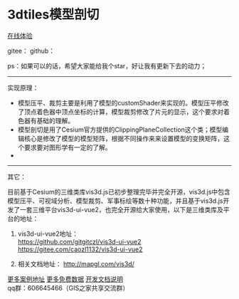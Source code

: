 # 3dtiles模型剖切

[在线体验](http://mapgl.com/3d/)

gitee：
github：

ps：如果可以的话，希望大家能给我个star，好让我有更新下去的动力；

***

实现原理：<br/>
- 模型压平、裁剪主要是利用了模型的customShader来实现的。模型压平修改了顶点着色器中顶点坐标的计算，模型裁剪修改了片元的显示，这个要求对着色器有基础的理解。  
- 模型剖切是用了Cesium官方提供的ClippingPlaneCollection这个类；模型编辑核心是修改了模型的模型矩阵，根据不同操作来来设置模型的变换矩阵，这个要求要对图形学有一定的了解。
- 
***
其它：     

目前基于Cesium的三维类库vis3d.js已初步整理完毕并完全开源，vis3d.js中包含模型压平、可视域分析、模型裁剪、军事标绘等数十种功能，并且基于vis3d.js开发了一套三维平台vis3d-ui-vue2，也完全开源给大家使用，以下是三维类库及平台的地址：

1. vis3d-ui-vue2地址：  
https://github.com/gitgitczl/vis3d-ui-vue2  
https://gitee.com/caozl1132/vis3d-ui-vue2

2. 相关文档地址：
http://mapgl.com/vis3d/

[更多案例地址](http://mapgl.com/shareCode/)
[更多免费数据](http://mapgl.com/shareData/)
[开发文档说明](http://mapgl.com/3dapi/)   
qq群：606645466（GIS之家共享交流群）